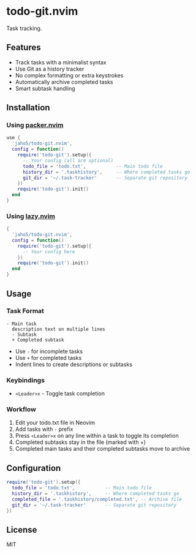 # todo-git.nvim

Task tracking.

## Features

- Track tasks with a minimalist syntax
- Use Git as a history tracker
- No complex formatting or extra keystrokes
- Automatically archive completed tasks
- Smart subtask handling

## Installation

### Using [packer.nvim](https://github.com/wbthomason/packer.nvim)

```lua
use {
  'jaho5/todo-git.nvim',
  config = function()
    require('todo-git').setup({
      -- Your config (all are optional)
      todo_file = 'todo.txt',           -- Main todo file
      history_dir = '.taskhistory',     -- Where completed tasks go
      git_dir = '~/.task-tracker'       -- Separate git repository
    })
    require('todo-git').init()
  end
}
```

### Using [lazy.nvim](https://github.com/folke/lazy.nvim)

```lua
{
  'jaho5/todo-git.nvim',
  config = function()
    require('todo-git').setup({
      -- Your config here
    })
    require('todo-git').init()
  end
}
```

## Usage

### Task Format

```
- Main task
  description text on multiple lines
  - Subtask
  + Completed subtask
```

- Use `-` for incomplete tasks
- Use `+` for completed tasks
- Indent lines to create descriptions or subtasks

### Keybindings

- `<Leader>x` - Toggle task completion

### Workflow

1. Edit your todo.txt file in Neovim
2. Add tasks with `-` prefix
3. Press `<Leader>x` on any line within a task to toggle its completion
4. Completed subtasks stay in the file (marked with +)
5. Completed main tasks and their completed subtasks move to archive

## Configuration

```lua
require('todo-git').setup({
  todo_file = 'todo.txt',           -- Main todo file
  history_dir = '.taskhistory',     -- Where completed tasks go
  completed_file = '.taskhistory/completed.txt', -- Archive file
  git_dir = '~/.task-tracker'       -- Separate git repository
})
```

## License

MIT
